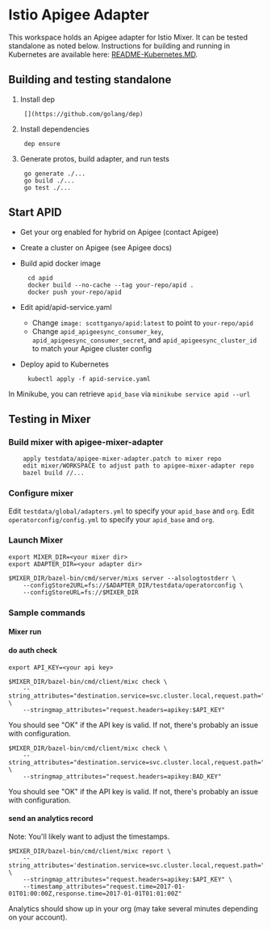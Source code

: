 # Istio Apigee Adapter

This workspace holds an Apigee adapter for Istio Mixer. It can be tested standalone as noted below.
Instructions for building and running in Kubernetes are available here: [README-Kubernetes.MD]().

## Building and testing standalone

1. Install dep

        [](https://github.com/golang/dep) 

2. Install dependencies

        dep ensure 

3. Generate protos, build adapter, and run tests

        go generate ./...
        go build ./...
        go test ./...
   

## Start APID

* Get your org enabled for hybrid on Apigee (contact Apigee)
* Create a cluster on Apigee (see Apigee docs)
* Build apid docker image

        cd apid
        docker build --no-cache --tag your-repo/apid .
        docker push your-repo/apid

* Edit apid/apid-service.yaml

    * Change `image: scottganyo/apid:latest` to point to `your-repo/apid`
    * Change `apid_apigeesync_consumer_key`, `apid_apigeesync_consumer_secret`, and `apid_apigeesync_cluster_id` to match your Apigee cluster config
 
* Deploy apid to Kubernetes

        kubectl apply -f apid-service.yaml

In Minikube, you can retrieve `apid_base` via `minikube service apid --url` 

## Testing in Mixer

### Build mixer with apigee-mixer-adapter

        apply testdata/apigee-mixer-adapter.patch to mixer repo
        edit mixer/WORKSPACE to adjust path to apigee-mixer-adapter repo 
        bazel build //...

### Configure mixer

Edit `testdata/global/adapters.yml` to specify your `apid_base` and `org`.
Edit `operatorconfig/config.yml` to specify your `apid_base` and `org`.

### Launch Mixer

    export MIXER_DIR=<your mixer dir>
    export ADAPTER_DIR=<your adapter dir>

    $MIXER_DIR/bazel-bin/cmd/server/mixs server --alsologtostderr \
        --configStore2URL=fs://$ADAPTER_DIR/testdata/operatorconfig \
        --configStoreURL=fs://$MIXER_DIR

### Sample commands

#### Mixer run

#### do auth check

    export API_KEY=<your api key>

    $MIXER_DIR/bazel-bin/cmd/client/mixc check \
        --string_attributes="destination.service=svc.cluster.local,request.path="/"" \
        --stringmap_attributes="request.headers=apikey:$API_KEY"

You should see "OK" if the API key is valid. If not, there's probably an issue with configuration.

    $MIXER_DIR/bazel-bin/cmd/client/mixc check \
        --string_attributes="destination.service=svc.cluster.local,request.path="/"" \
        --stringmap_attributes="request.headers=apikey:BAD_KEY"

You should see "OK" if the API key is valid. If not, there's probably an issue with configuration. 

#### send an analytics record

Note: You'll likely want to adjust the timestamps.

    $MIXER_DIR/bazel-bin/cmd/client/mixc report \
        --string_attributes='destination.service=svc.cluster.local,request.path="/"' \
        --stringmap_attributes="request.headers=apikey:$API_KEY" \
        --timestamp_attributes="request.time=2017-01-01T01:00:00Z,response.time=2017-01-01T01:01:00Z"


Analytics should show up in your org (may take several minutes depending on your account).
